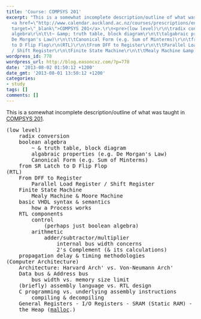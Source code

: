 ```yaml
---
title: 'Course: COMPSYS 201'
excerpt: "This is a somewhat incomplete description/outline of what was taught in
  <a href=\"http://www.calendar.auckland.ac.nz/courses/prescriptions/engineering/compsys.html\"
  target=\"_blank\">COMPSYS 201</a>.\r\n<pre>(low level)\r\n\tradix conversion\r\n\tboolean
  algebra\r\n\t\t~ &amp; truth table, block diagram\r\n\t\talgabraic properties (e.g.
  De Morgan's Law)\r\n\t\tCanonical Form (e.g. Sum of Minterms)\r\n\tfrom SR Latch
  to D Flip Flop\r\n(RTL)\r\n\tFrom DFF to Register\r\n\t\tParallel Load Register
  / Shift Register\r\n\tFinite State Machine\r\n\t\tMealy Machine &amp; Moore Machine"
wordpress_id: 778
wordpress_url: http://blog.easoncxz.com/?p=778
date: '2013-08-02 01:50:12 +1200'
date_gmt: '2013-08-01 13:50:12 +1200'
categories:
- study
tags: []
comments: []
---
```

<p>This is a somewhat incomplete description/outline of what was taught in <a href="http://www.calendar.auckland.ac.nz/courses/prescriptions/engineering/compsys.html" target="_blank">COMPSYS 201</a>.</p>
<pre>(low level)
	radix conversion
	boolean algebra
		~ &amp; truth table, block diagram
		algabraic properties (e.g. De Morgan's Law)
		Canonical Form (e.g. Sum of Minterms)
	from SR Latch to D Flip Flop
(RTL)
	From DFF to Register
		Parallel Load Register / Shift Register
	Finite State Machine
		Mealy Machine &amp; Moore Machine<a id="more"></a><a id="more-778"></a>
	basic VHDL syntax &amp; semantics
		how a Process works
	RTL components
		control
			(perhaps just boolean algebra)
		arithmetic
			adder/subtractor/multiplier
				internal bus width concerns
				2's Complement (&amp; its calculations)
	propagation delay &amp; timing methodologies 
(Computer Architecture)
	Architecture: Harvard Arch' vs. Von-Neumann Arch'
	Data bus &amp; Address bus
		bus width vs. memory size limit
	(briefly) assembly language vs. RTL design
	C programming vs. underlying assembly instructions
		compiling &amp; decompiling
	General Registers - I/O Registers - SRAM (Static RAM) - Stack (kind of like <a title="Wikipedia" href="http://en.wikipedia.org/wiki/Call_stack">this</a>.)
	the Heap (<a title="Wikipedia" href="https://en.wikipedia.org/wiki/C_dynamic_memory_allocation">malloc</a>.)</pre>
